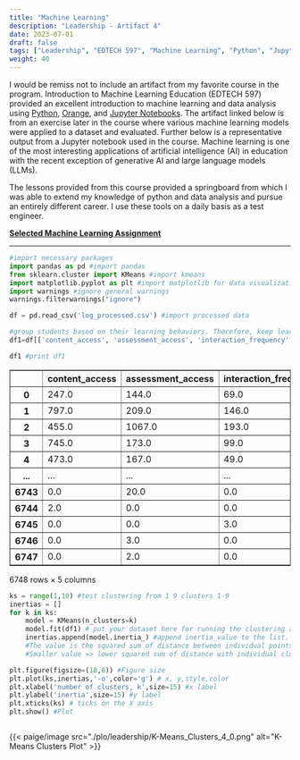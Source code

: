```yaml
---
title: "Machine Learning"
description: "Leadership - Artifact 4"
date: 2023-07-01
draft: false
tags: ["Leadership", "EDTECH 597", "Machine Learning", "Python", "Jupyter"]
weight: 40
---
```

I would be remiss not to include an artifact from my favorite course in the program.  Introduction to Machine Learning Education (EDTECH 597) provided an excellent introduction to machine learning and data analysis using [Python](https://www.python.org/), [Orange](https://orangedatamining.com/), and [Jupyter Notebooks](https://jupyter.org/). The artifact linked below is from an exercise later in the course where various machine learning models were applied to a dataset and evaluated.  Further below is a representative output from a Jupyter notebook used in the course.  Machine learning is one of the most interesting applications of artificial intelligence (AI) in education with the recent exception of generative AI and large language models (LLMs).

The lessons provided from this course provided a springboard from which I was able to extend my knowledge of python and data analysis and pursue an entirely different career.  I use these tools on a daily basis as a test engineer.

**[Selected Machine Learning Assignment](https://docs.google.com/document/d/1K5ktqn4yM1y8mTt4gl82wZ7HsOacJfvV/preview)**
____

```python
#import necessary packages
import pandas as pd #import pandas 
from sklearn.cluster import KMeans #import kmeans 
import matplotlib.pyplot as plt #import matplotlib for data visualization
import warnings #ignore general warnings
warnings.filterwarnings("ignore")
```


```python
df = pd.read_csv('log_processed.csv') #import processed data
```


```python
#group students based on their learning behaviors. Therefore, keep learning behavior related variables
df1=df[['content_access', 'assessment_access', 'interaction_frequency', 'check_grade', 'others']] 
```


```python
df1 #print df1
```




<div>
<style scoped>
    .dataframe tbody tr th:only-of-type {
        vertical-align: middle;
    }

    .dataframe tbody tr th {
        vertical-align: top;
    }

    .dataframe thead th {
        text-align: right;
    }
</style>
<table border="1" class="dataframe">
  <thead>
    <tr style="text-align: right;">
      <th></th>
      <th>content_access</th>
      <th>assessment_access</th>
      <th>interaction_frequency</th>
      <th>check_grade</th>
      <th>others</th>
    </tr>
  </thead>
  <tbody>
    <tr>
      <th>0</th>
      <td>247.0</td>
      <td>144.0</td>
      <td>69.0</td>
      <td>75.0</td>
      <td>20.0</td>
    </tr>
    <tr>
      <th>1</th>
      <td>797.0</td>
      <td>209.0</td>
      <td>146.0</td>
      <td>141.0</td>
      <td>139.0</td>
    </tr>
    <tr>
      <th>2</th>
      <td>455.0</td>
      <td>1067.0</td>
      <td>193.0</td>
      <td>119.0</td>
      <td>32.0</td>
    </tr>
    <tr>
      <th>3</th>
      <td>745.0</td>
      <td>173.0</td>
      <td>99.0</td>
      <td>176.0</td>
      <td>50.0</td>
    </tr>
    <tr>
      <th>4</th>
      <td>473.0</td>
      <td>167.0</td>
      <td>49.0</td>
      <td>152.0</td>
      <td>55.0</td>
    </tr>
    <tr>
      <th>...</th>
      <td>...</td>
      <td>...</td>
      <td>...</td>
      <td>...</td>
      <td>...</td>
    </tr>
    <tr>
      <th>6743</th>
      <td>0.0</td>
      <td>20.0</td>
      <td>0.0</td>
      <td>0.0</td>
      <td>0.0</td>
    </tr>
    <tr>
      <th>6744</th>
      <td>2.0</td>
      <td>0.0</td>
      <td>0.0</td>
      <td>0.0</td>
      <td>0.0</td>
    </tr>
    <tr>
      <th>6745</th>
      <td>0.0</td>
      <td>0.0</td>
      <td>3.0</td>
      <td>0.0</td>
      <td>0.0</td>
    </tr>
    <tr>
      <th>6746</th>
      <td>0.0</td>
      <td>3.0</td>
      <td>0.0</td>
      <td>0.0</td>
      <td>0.0</td>
    </tr>
    <tr>
      <th>6747</th>
      <td>0.0</td>
      <td>2.0</td>
      <td>0.0</td>
      <td>0.0</td>
      <td>0.0</td>
    </tr>
  </tbody>
</table>
<p>6748 rows × 5 columns</p>
</div>




```python
ks = range(1,10) #test clustering from 1 9 clusters 1-9
inertias = []
for k in ks:
    model = KMeans(n_clusters=k) 
    model.fit(df1) # put your dataset here for running the clustering analysis
    inertias.append(model.inertia_) #append inertia_value to the list. 
    #The value is the squared sum of distance between individual points with its cluster's centroid. 
    #Smaller value => lower squared sum of distance with individual clusters. 

plt.figure(figsize=(10,8)) #Figure size
plt.plot(ks,inertias,'-o',color='g') # x, y,style,color
plt.xlabel('number of clusters, k',size=15) #x label
plt.ylabel('inertia',size=15) #y label
plt.xticks(ks) # ticks on the X axis
plt.show() #Plot
```
    



```python

```
{{< paige/image src="./plo/leadership/K-Means_Clusters_4_0.png" alt="K-Means Clusters Plot" >}}